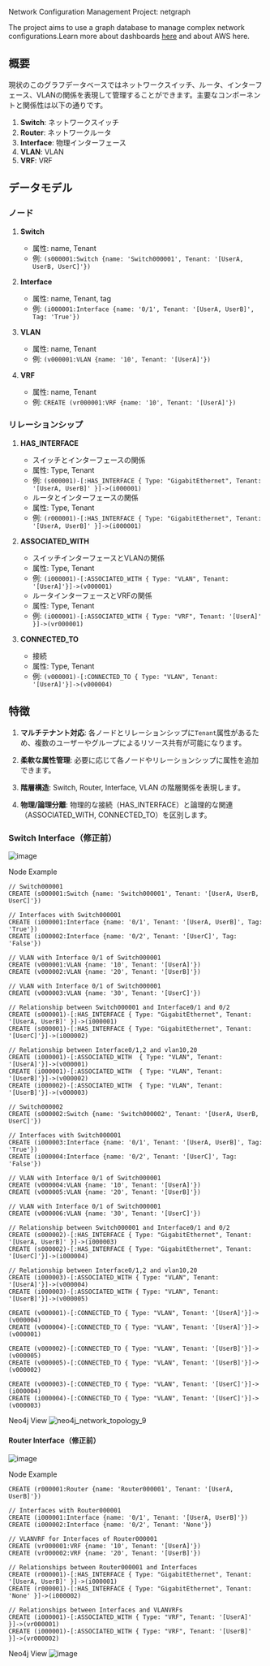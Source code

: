 Network Configuration Management Project: netgraph

The project aims to use a graph database to manage complex network configurations.Learn more about dashboards [here](https://github.com/squirrel-cage-work/netgraph/tree/main/dashboard) and about AWS here.



## 概要

現状のこのグラフデータベースではネットワークスイッチ、ルータ、インターフェース、VLANの関係を表現して管理することができます。主要なコンポーネントと関係性は以下の通りです。

1. **Switch**: ネットワークスイッチ
2. **Router**: ネットワークルータ
3. **Interface**: 物理インターフェース
4. **VLAN**: VLAN
5. **VRF**: VRF

## データモデル

### ノード

1. **Switch**
   - 属性: name, Tenant
   - 例: `(s000001:Switch {name: 'Switch000001', Tenant: '[UserA, UserB, UserC]'})`
     
2. **Interface**
   - 属性: name, Tenant, tag
   - 例: `(i000001:Interface {name: '0/1', Tenant: '[UserA, UserB]', Tag: 'True'})`

3. **VLAN**
    - 属性: name, Tenant
    - 例: `(v000001:VLAN {name: '10', Tenant: '[UserA]'})`
  
4. **VRF**
   - 属性: name, Tenant
   - 例: `CREATE (vr000001:VRF {name: '10', Tenant: '[UserA]'})`

### リレーションシップ

1. **HAS_INTERFACE**
   - スイッチとインターフェースの関係
   - 属性: Type, Tenant
   - 例: `(s000001)-[:HAS_INTERFACE { Type: "GigabitEthernet", Tenant: '[UserA, UserB]' }]->(i000001)`
   - ルータとインターフェースの関係
   - 属性: Type, Tenant
   - 例: `(r000001)-[:HAS_INTERFACE { Type: "GigabitEthernet", Tenant: '[UserA, UserB]' }]->(i000001)`

2. **ASSOCIATED_WITH**
   - スイッチインターフェースとVLANの関係
   - 属性: Type, Tenant
   - 例: `(i000001)-[:ASSOCIATED_WITH { Type: "VLAN", Tenant: '[UserA]'}]->(v000001)`
   - ルータインターフェースとVRFの関係
   - 属性: Type, Tenant
   - 例: `(i000001)-[:ASSOCIATED_WITH { Type: "VRF", Tenant: '[UserA]' }]->(vr000001)`
  
3. **CONNECTED_TO**
   - 接続
   - 属性: Type, Tenant
   - 例: `(v000001)-[:CONNECTED_TO { Type: "VLAN", Tenant: '[UserA]'}]->(v000004)`

## 特徴

1. **マルチテナント対応**: 各ノードとリレーションシップに`Tenant`属性があるため、複数のユーザーやグループによるリソース共有が可能になります。

2. **柔軟な属性管理**: 必要に応じて各ノードやリレーションシップに属性を追加できます。

3. **階層構造**: Switch, Router, Interface, VLAN の階層関係を表現します。

4. **物理/論理分離**: 物理的な接続（HAS_INTERFACE）と論理的な関連（ASSOCIATED_WITH, CONNECTED_TO）を区別します。

### Switch Interface（修正前）
    
![image](https://github.com/squirrel-cage-work/netgraph/assets/87857140/06dd0e90-f998-40da-a8ed-a7f72132e72b)
   
Node Example
```
// Switch000001
CREATE (s000001:Switch {name: 'Switch000001', Tenant: '[UserA, UserB, UserC]'})

// Interfaces with Switch000001
CREATE (i000001:Interface {name: '0/1', Tenant: '[UserA, UserB]', Tag: 'True'})
CREATE (i000002:Interface {name: '0/2', Tenant: '[UserC]', Tag: 'False'})

// VLAN with Interface 0/1 of Switch000001
CREATE (v000001:VLAN {name: '10', Tenant: '[UserA]'})
CREATE (v000002:VLAN {name: '20', Tenant: '[UserB]'})

// VLAN with Interface 0/1 of Switch000001
CREATE (v000003:VLAN {name: '30', Tenant: '[UserC]'})

// Relationship between Switch000001 and Interface0/1 and 0/2
CREATE (s000001)-[:HAS_INTERFACE { Type: "GigabitEthernet", Tenant: '[UserA, UserB]' }]->(i000001)
CREATE (s000001)-[:HAS_INTERFACE { Type: "GigabitEthernet", Tenant: '[UserC]'}]->(i000002)

// Relationship between Interface0/1,2 and vlan10,20 
CREATE (i000001)-[:ASSOCIATED_WITH  { Type: "VLAN", Tenant: '[UserA]'}]->(v000001)
CREATE (i000001)-[:ASSOCIATED_WITH  { Type: "VLAN", Tenant: '[UserB]'}]->(v000002)
CREATE (i000002)-[:ASSOCIATED_WITH  { Type: "VLAN", Tenant: '[UserB]'}]->(v000003)

// Switch000002
CREATE (s000002:Switch {name: 'Switch000002', Tenant: '[UserA, UserB, UserC]'})

// Interfaces with Switch000001
CREATE (i000003:Interface {name: '0/1', Tenant: '[UserA, UserB]', Tag: 'True'})
CREATE (i000004:Interface {name: '0/2', Tenant: '[UserC]', Tag: 'False'})

// VLAN with Interface 0/1 of Switch000001
CREATE (v000004:VLAN {name: '10', Tenant: '[UserA]'})
CREATE (v000005:VLAN {name: '20', Tenant: '[UserB]'})

// VLAN with Interface 0/1 of Switch000001
CREATE (v000006:VLAN {name: '30', Tenant: '[UserC]'})

// Relationship between Switch000001 and Interface0/1 and 0/2
CREATE (s000002)-[:HAS_INTERFACE { Type: "GigabitEthernet", Tenant: '[UserA, UserB]' }]->(i000003)
CREATE (s000002)-[:HAS_INTERFACE { Type: "GigabitEthernet", Tenant: '[UserC]'}]->(i000004)

// Relationship between Interface0/1,2 and vlan10,20 
CREATE (i000003)-[:ASSOCIATED_WITH { Type: "VLAN", Tenant: '[UserA]'}]->(v000004)
CREATE (i000003)-[:ASSOCIATED_WITH { Type: "VLAN", Tenant: '[UserB]'}]->(v000005)

CREATE (v000001)-[:CONNECTED_TO { Type: "VLAN", Tenant: '[UserA]'}]->(v000004)
CREATE (v000004)-[:CONNECTED_TO { Type: "VLAN", Tenant: '[UserA]'}]->(v000001)

CREATE (v000002)-[:CONNECTED_TO { Type: "VLAN", Tenant: '[UserB]'}]->(v000005)
CREATE (v000005)-[:CONNECTED_TO { Type: "VLAN", Tenant: '[UserB]'}]->(v000002)

CREATE (v000003)-[:CONNECTED_TO { Type: "VLAN", Tenant: '[UserC]'}]->(i000004)
CREATE (i000004)-[:CONNECTED_TO { Type: "VLAN", Tenant: '[UserC]'}]->(v000003)
```

Neo4j View
![neo4j_network_topology_9](https://github.com/user-attachments/assets/e0b7bc6f-d5c3-4537-aa94-2e7e9285e776)

#### Router Interface（修正前）

![image](https://github.com/squirrel-cage-work/netgraph/assets/87857140/2b88923d-e32c-4798-8c6f-2c78ca6d69de)

Node Example
``` example
CREATE (r000001:Router {name: 'Router000001', Tenant: '[UserA, UserB]'})

// Interfaces with Router000001
CREATE (i000001:Interface {name: '0/1', Tenant: '[UserA, UserB]'})
CREATE (i000002:Interface {name: '0/2', Tenant: 'None'})

// VLANVRF for Interfaces of Router000001
CREATE (vr000001:VRF {name: '10', Tenant: '[UserA]'})
CREATE (vr000002:VRF {name: '20', Tenant: '[UserB]'})

// Relationships between Router000001 and Interfaces
CREATE (r000001)-[:HAS_INTERFACE { Type: "GigabitEthernet", Tenant: '[UserA, UserB]' }]->(i000001)
CREATE (r000001)-[:HAS_INTERFACE { Type: "GigabitEthernet", Tenant: 'None' }]->(i000002)

// Relationships between Interfaces and VLANVRFs
CREATE (i000001)-[:ASSOCIATED_WITH { Type: "VRF", Tenant: '[UserA]' }]->(vr000001)
CREATE (i000001)-[:ASSOCIATED_WITH { Type: "VRF", Tenant: '[UserB]' }]->(vr000002)
```

Neo4j View
![image](https://github.com/squirrel-cage-work/netgraph/assets/87857140/96a48729-9a42-4e9f-b1dd-db55bca4a99e)


